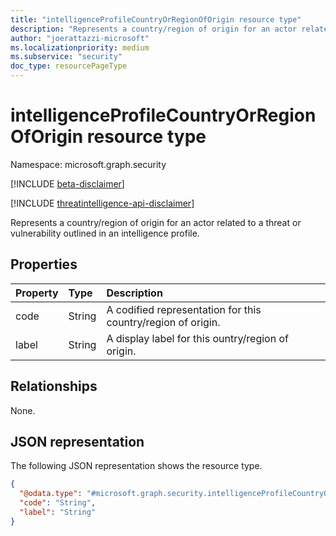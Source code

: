 ```yaml
---
title: "intelligenceProfileCountryOrRegionOfOrigin resource type"
description: "Represents a country/region of origin for an actor related to a threat or vulnerability outlined in an intelligence profile."
author: "joerattazzi-microsoft"
ms.localizationpriority: medium
ms.subservice: "security"
doc_type: resourcePageType
---
```


# intelligenceProfileCountryOrRegionOfOrigin resource type

Namespace: microsoft.graph.security

[!INCLUDE [beta-disclaimer](../../includes/beta-disclaimer.md)]

[!INCLUDE [threatintelligence-api-disclaimer](../../includes/threatintelligence-api-disclaimer.md)]

Represents a country/region of origin for an actor related to a threat or vulnerability outlined in an intelligence profile.

## Properties

| Property | Type   | Description                                                  |
| :------- | :----- | :----------------------------------------------------------- |
| code     | String | A codified representation for this country/region of origin. |
| label    | String | A display label for this ountry/region of origin.            |

## Relationships

None.

## JSON representation

The following JSON representation shows the resource type.

<!-- {
  "blockType": "resource",
  "@odata.type": "microsoft.graph.security.intelligenceProfileCountryOrRegionOfOrigin"
}
-->

```json
{
  "@odata.type": "#microsoft.graph.security.intelligenceProfileCountryOrRegionOfOrigin",
  "code": "String",
  "label": "String"
}
```
